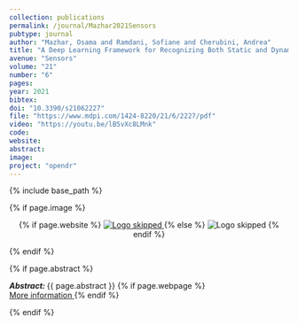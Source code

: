 ```yaml
---
collection: publications
permalink: /journal/Mazhar2021Sensors
pubtype: journal
author: "Mazhar, Osama and Ramdani, Sofiane and Cherubini, Andrea"
title: "A Deep Learning Framework for Recognizing Both Static and Dynamic Gestures"
avenue: "Sensors"
volume: "21"
number: "6"
pages: 
year: 2021
bibtex: 
doi: "10.3390/s21062227"
file: "https://www.mdpi.com/1424-8220/21/6/2227/pdf"
video: "https://youtu.be/lB5vXc8LMnk"
code: 
website: 
abstract: 
image: 
project: "opendr"
---
```

{% include base_path %}

{% if page.image %}
<p align="center">
{% if page.website %}
<a href="{{ page.website }}"> <img src="{{  page.image }}" alt="Logo skipped" style="max-height:200px"/> </a>
{% else %}
<img src="{{  page.image }}" alt="Logo skipped" />
{% endif %}
</p>
{% endif %}

{% if page.abstract %}
<p> <strong> <em> Abstract: </em> </strong> {{ page.abstract }}
    {% if page.webpage %}
        <a href="{{ page.website}}"> <br> More information </a>
    {% endif %}
</p>
{% endif %}
